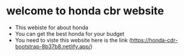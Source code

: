 # welcome to honda cbr website
- This webiste for about honda 
- You can get the best honda for your budget
- You need to viste this website here is the link (https://honda-cdr-bootstrap-8b37b8.netlify.app/)
